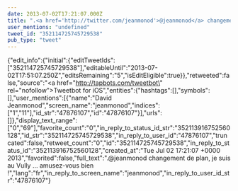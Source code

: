 ```yaml
---
date: 2013-07-02T17:21:07.000Z
title: ".<a href='http://twitter.com/jeanmonod'>@jeanmonod</a> changement de plan, je suis au Vully … amusez-vous bien !″"
user_mentions: "undefined"
tweet_id: "352114725745729538"
pub_type: "tweet"
---
```

{"edit_info":{"initial":{"editTweetIds":["352114725745729538"],"editableUntil":"2013-07-02T17:51:07.250Z","editsRemaining":"5","isEditEligible":true}},"retweeted":false,"source":"<a href=\"http://tapbots.com/tweetbot\" rel=\"nofollow\">Tweetbot for iOS</a>","entities":{"hashtags":[],"symbols":[],"user_mentions":[{"name":"David Jeanmonod","screen_name":"jeanmonod","indices":["1","11"],"id_str":"47876107","id":"47876107"}],"urls":[]},"display_text_range":["0","69"],"favorite_count":"0","in_reply_to_status_id_str":"352113916752560128","id_str":"352114725745729538","in_reply_to_user_id":"47876107","truncated":false,"retweet_count":"0","id":"352114725745729538","in_reply_to_status_id":"352113916752560128","created_at":"Tue Jul 02 17:21:07 +0000 2013","favorited":false,"full_text":".@jeanmonod changement de plan, je suis au Vully … amusez-vous bien !","lang":"fr","in_reply_to_screen_name":"jeanmonod","in_reply_to_user_id_str":"47876107"}
